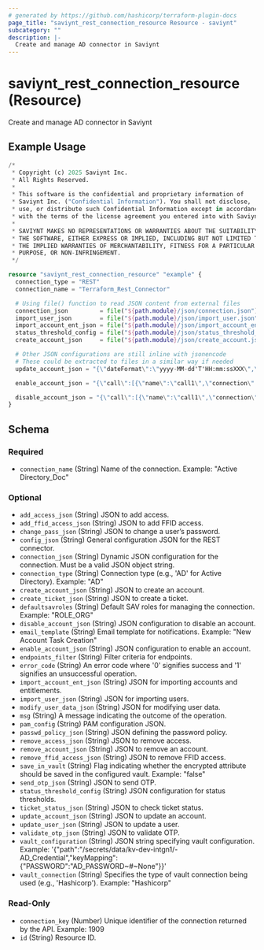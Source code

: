 ```yaml
---
# generated by https://github.com/hashicorp/terraform-plugin-docs
page_title: "saviynt_rest_connection_resource Resource - saviynt"
subcategory: ""
description: |-
  Create and manage AD connector in Saviynt
---
```


# saviynt_rest_connection_resource (Resource)

Create and manage AD connector in Saviynt

## Example Usage

```terraform
/*
 * Copyright (c) 2025 Saviynt Inc.
 * All Rights Reserved.
 *
 * This software is the confidential and proprietary information of
 * Saviynt Inc. ("Confidential Information"). You shall not disclose,
 * use, or distribute such Confidential Information except in accordance
 * with the terms of the license agreement you entered into with Saviynt.
 *
 * SAVIYNT MAKES NO REPRESENTATIONS OR WARRANTIES ABOUT THE SUITABILITY OF
 * THE SOFTWARE, EITHER EXPRESS OR IMPLIED, INCLUDING BUT NOT LIMITED TO
 * THE IMPLIED WARRANTIES OF MERCHANTABILITY, FITNESS FOR A PARTICULAR
 * PURPOSE, OR NON-INFRINGEMENT.
 */

resource "saviynt_rest_connection_resource" "example" {
  connection_type = "REST"
  connection_name = "Terraform_Rest_Connector"

  # Using file() function to read JSON content from external files
  connection_json         = file("${path.module}/json/connection.json")
  import_user_json        = file("${path.module}/json/import_user.json")
  import_account_ent_json = file("${path.module}/json/import_account_ent.json")
  status_threshold_config = file("${path.module}/json/status_threshold_config.json")
  create_account_json     = file("${path.module}/json/create_account.json")

  # Other JSON configurations are still inline with jsonencode
  # These could be extracted to files in a similar way if needed
  update_account_json = "{\"dateFormat\":\"yyyy-MM-dd'T'HH:mm:ssXXX\",\"responseColsToPropsMap\":{\"displayName\":\"call1.message.user.name~#~char\"},\"call\":[{\"name\":\"Role\",\"connection\":\"acctAuth\",\"url\":\"@HOSTNAME@/api/v2/users/${account.accountID}\",\"httpMethod\":\"PUT\",\"httpParams\":\"{\\\"user\\\":{\\\"name\\\":\\\"${user.firstname} ${user.lastname}\\\"}}\",\"httpHeaders\":{\"Authorization\":\"${access_token}\",\"Accept\":\"application/json\"},\"httpContentType\":\"application/json\",\"successResponses\":{\"statusCode\":[200,201]}}]}"

  enable_account_json = "{\"call\":[{\"name\":\"call1\",\"connection\":\"acctAuth\",\"url\":\"@HOSTNAME@/api/v2/users\",\"httpMethod\":\"PUT\",\"httpParams\":\"{\\\"user\\\":{\\\"suspended\\\":\\\"false\\\"}}\",\"httpHeaders\":{\"Authorization\":\"${access_token}\",\"Accept\":\"application/json\"},\"httpContentType\":\"application/json\",\"successResponses\":{\"statusCode\":[200,201]}}]}"

  disable_account_json = "{\"call\":[{\"name\":\"call1\",\"connection\":\"acctAuth\",\"url\":\"@HOSTNAME@/api/v2/users\",\"httpMethod\":\"PUT\",\"httpParams\":\"{\\\"user\\\":{\\\"suspended\\\":\\\"true\\\"}}\",\"httpHeaders\":{\"Authorization\":\"${access_token}\",\"Accept\":\"application/json\"},\"httpContentType\":\"application/json\",\"successResponses\":{\"statusCode\":[200,201]}}]}"
}
```

<!-- schema generated by tfplugindocs -->
## Schema

### Required

- `connection_name` (String) Name of the connection. Example: "Active Directory_Doc"

### Optional

- `add_access_json` (String) JSON to add access.
- `add_ffid_access_json` (String) JSON to add FFID access.
- `change_pass_json` (String) JSON to change a user’s password.
- `config_json` (String) General configuration JSON for the REST connector.
- `connection_json` (String) Dynamic JSON configuration for the connection. Must be a valid JSON object string.
- `connection_type` (String) Connection type (e.g., 'AD' for Active Directory). Example: "AD"
- `create_account_json` (String) JSON to create an account.
- `create_ticket_json` (String) JSON to create a ticket.
- `defaultsavroles` (String) Default SAV roles for managing the connection. Example: "ROLE_ORG"
- `disable_account_json` (String) JSON configuration to disable an account.
- `email_template` (String) Email template for notifications. Example: "New Account Task Creation"
- `enable_account_json` (String) JSON configuration to enable an account.
- `endpoints_filter` (String) Filter criteria for endpoints.
- `error_code` (String) An error code where '0' signifies success and '1' signifies an unsuccessful operation.
- `import_account_ent_json` (String) JSON for importing accounts and entitlements.
- `import_user_json` (String) JSON for importing users.
- `modify_user_data_json` (String) JSON for modifying user data.
- `msg` (String) A message indicating the outcome of the operation.
- `pam_config` (String) PAM configuration JSON.
- `passwd_policy_json` (String) JSON defining the password policy.
- `remove_access_json` (String) JSON to remove access.
- `remove_account_json` (String) JSON to remove an account.
- `remove_ffid_access_json` (String) JSON to remove FFID access.
- `save_in_vault` (String) Flag indicating whether the encrypted attribute should be saved in the configured vault. Example: "false"
- `send_otp_json` (String) JSON to send OTP.
- `status_threshold_config` (String) JSON configuration for status thresholds.
- `ticket_status_json` (String) JSON to check ticket status.
- `update_account_json` (String) JSON to update an account.
- `update_user_json` (String) JSON to update a user.
- `validate_otp_json` (String) JSON to validate OTP.
- `vault_configuration` (String) JSON string specifying vault configuration. Example: '{"path":"/secrets/data/kv-dev-intgn1/-AD_Credential","keyMapping":{"PASSWORD":"AD_PASSWORD~#~None"}}'
- `vault_connection` (String) Specifies the type of vault connection being used (e.g., 'Hashicorp'). Example: "Hashicorp"

### Read-Only

- `connection_key` (Number) Unique identifier of the connection returned by the API. Example: 1909
- `id` (String) Resource ID.
